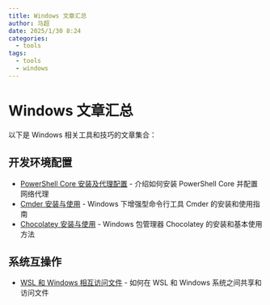 ```yaml
---
title: Windows 文章汇总
author: 马超
date: 2025/1/30 8:24
categories:
  - tools
tags:
  - tools
  - windows
---
```

# Windows 文章汇总

以下是 Windows 相关工具和技巧的文章集合：

## 开发环境配置

- [PowerShell Core 安装及代理配置](/tools/windows/powershellcore安装及代理配置) - 介绍如何安装 PowerShell Core 并配置网络代理
- [Cmder 安装与使用](/tools/windows/cmder安装与使用) - Windows 下增强型命令行工具 Cmder 的安装和使用指南
- [Chocolatey 安装与使用](/tools/windows/Chocolatey安装与使用) - Windows 包管理器 Chocolatey 的安装和基本使用方法

## 系统互操作

- [WSL 和 Windows 相互访问文件](/tools/windows/wsl和windows相互访问文件) - 如何在 WSL 和 Windows 系统之间共享和访问文件
